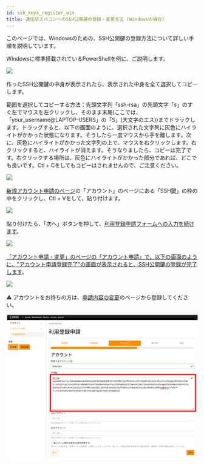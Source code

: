 ```yaml
---
id: ssh_keys_register_win
title: 遺伝研スパコンへのSSH公開鍵の登録・変更方法 (Windowsの場合)
---
```


このページでは、Windowsのための、SSH公開鍵の登録方法について詳しい手順を説明しています。

Windowsに標準搭載されているPowerShellを例に、ご説明します。

![](/img/ssh_keys/windows/ssh_win_1.png)



作ったSSH公開鍵の中身が表示されたら、表示された中身を全て選択してコピーします。

範囲を選択してコピーする方法：先頭文字列「ssh-rsa」の先頭文字「s」のすぐ左でマウスを左クリックし、そのまま末尾(ここでは、「your_username@LAPTOP-USERS」の「S」(大文字のエス))までドラックします。ドラッグすると、以下の画面のように、選択された文字列に灰色にハイライトがかかった状態になります。そうしたら一度マウスから手を離します。次に、灰色にハイライトがかかった文字列の上で、マウスを右クリックします。右クリックすると、ハイライトが消えます。そうなりましたら、コピーは完了です。右クリックする場所は、灰色にハイライトがかかった部分であれば、どこでも良いです。Ctl + Cをしてもコピーはされませんので、ご注意ください。

![](/img/ssh_keys/windows/ssh_win_32.png)

<a href="https://sc-account.ddbj.nig.ac.jp/application/registration">新規アカウント申請のページ</a>の「アカウント」のページにある「SSH鍵」の枠の中をクリックし、Ctl + Vをして、貼り付けます。

![](/img/ssh_keys/windows/ssh_win_33.png)

貼り付けたら、「次へ」ボタンを押して、[利用登録申請フォームへの入力を続けます](/application/registration#アカウント申請)。

![](/img/ssh_keys/windows/ssh_win_34.png)

[「アカウント申請・変更」のページの「アカウント申請」で、以下の画面のように、"アカウント申請登録完了"の画面が表示されると、SSH公開鍵の登録が完了します](/application/registration#アカウント申請)。

![](/img/ssh_keys/windows/ssh_win_35.png)

&#x26A0; アカウントをお持ちの方は、[<u>申請内容の変更</u>](/application/registration/#%E7%94%B3%E8%AB%8B%E5%86%85%E5%AE%B9%E3%81%AE%E5%A4%89%E6%9B%B4)のページから登録してください。

![](reg_ssh_JP.png)